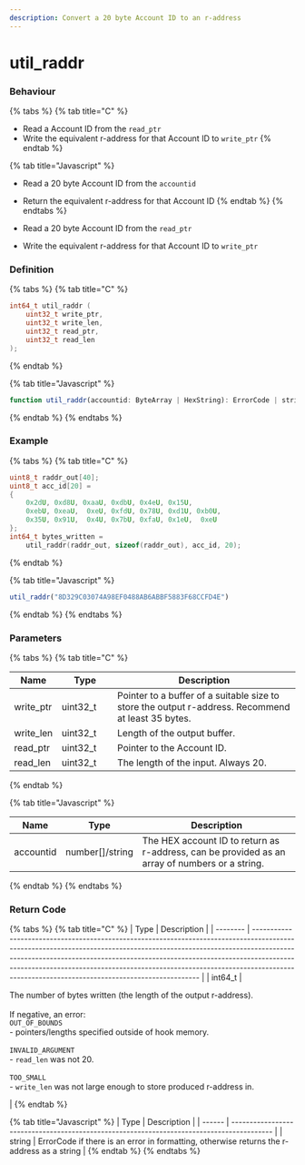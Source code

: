 ```yaml
---
description: Convert a 20 byte Account ID to an r-address
---
```


# util\_raddr

### Behaviour

{% tabs %}
{% tab title="C" %}
* Read a Account ID from the `read_ptr`
* Write the equivalent r-address for that Account ID to `write_ptr`
{% endtab %}

{% tab title="Javascript" %}
* Read a 20 byte Account ID from the `accountid`
* Return the equivalent r-address for that Account ID
{% endtab %}
{% endtabs %}



* Read a 20 byte Account ID from the `read_ptr`
* Write the equivalent r-address for that Account ID to `write_ptr`

### Definition

{% tabs %}
{% tab title="C" %}
```c
int64_t util_raddr (
    uint32_t write_ptr,
    uint32_t write_len,
    uint32_t read_ptr,
    uint32_t read_len
);
```
{% endtab %}

{% tab title="Javascript" %}
```javascript
function util_raddr(accountid: ByteArray | HexString): ErrorCode | string
```
{% endtab %}
{% endtabs %}



### Example

{% tabs %}
{% tab title="C" %}
```c
uint8_t raddr_out[40];
uint8_t acc_id[20] =
{
    0x2dU, 0xd8U, 0xaaU, 0xdbU, 0x4eU, 0x15U,               
    0xebU, 0xeaU,  0xeU, 0xfdU, 0x78U, 0xd1U, 0xb0U,
    0x35U, 0x91U,  0x4U, 0x7bU, 0xfaU, 0x1eU,  0xeU
};
int64_t bytes_written = 
    util_raddr(raddr_out, sizeof(raddr_out), acc_id, 20);
```


{% endtab %}

{% tab title="Javascript" %}
```javascript
util_raddr("8D329C03074A98EF0488AB6ABBF5883F68CCFD4E")
```
{% endtab %}
{% endtabs %}



### Parameters

{% tabs %}
{% tab title="C" %}


<table><thead><tr><th>Name</th><th width="82">Type</th><th>Description</th></tr></thead><tbody><tr><td>write_ptr</td><td>uint32_t</td><td>Pointer to a buffer of a suitable size to store the output r-address. Recommend at least 35 bytes.</td></tr><tr><td>write_len</td><td>uint32_t</td><td>Length of the output buffer.</td></tr><tr><td>read_ptr</td><td>uint32_t</td><td>Pointer to the Account ID.</td></tr><tr><td>read_len</td><td>uint32_t</td><td>The length of the input. Always 20.</td></tr></tbody></table>
{% endtab %}

{% tab title="Javascript" %}
<table><thead><tr><th>Name</th><th width="82">Type</th><th>Description</th></tr></thead><tbody><tr><td>accountid</td><td>number[]/string</td><td>The HEX account ID to return as r-address, can be provided as an array of numbers or a string.</td></tr></tbody></table>
{% endtab %}
{% endtabs %}

### Return Code

{% tabs %}
{% tab title="C" %}
| Type     | Description                                                                                                                                                                                                                                                                                                                                                                             |
| -------- | --------------------------------------------------------------------------------------------------------------------------------------------------------------------------------------------------------------------------------------------------------------------------------------------------------------------------------------------------------------------------------------- |
| int64\_t | <p>The number of bytes written (the length of the output r-address).<br><br>If negative, an error:<br><code>OUT_OF_BOUNDS</code><br>- pointers/lengths specified outside of hook memory.<br><br><code>INVALID_ARGUMENT</code><br>- <code>read_len</code> was not 20.<br><br><code>TOO_SMALL</code><br>- <code>write_len</code> was not large enough to store produced r-address in.</p> |
{% endtab %}

{% tab title="Javascript" %}
| Type   | Description                                                                               |
| ------ | ----------------------------------------------------------------------------------------- |
| string | ErrorCode if there is an error in formatting, otherwise returns the r-address as a string |
{% endtab %}
{% endtabs %}

